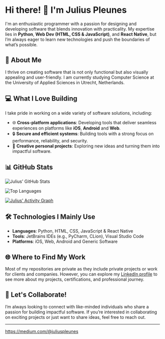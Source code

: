 # Hi there! 👋 I'm Julius Pleunes  

I'm an enthusiastic programmer with a passion for designing and developing software that blends innovation with practicality. My expertise lies in **Python**, **Web Dev (HTML, CSS & JavaScript)**, and **React Native**, but I’m always eager to learn new technologies and push the boundaries of what’s possible.  

## 🌟 About Me  
I thrive on creating software that is not only functional but also visually appealing and user-friendly. I am currently studying Computer Science at the University of Applied Sciences in Utrecht, Netherlands.

## 💻 What I Love Building  
I take pride in working on a wide variety of software solutions, including:  
- 🌐 **Cross-platform applications**: Developing tools that deliver seamless experiences on platforms like **iOS**, **Android** and **Web**.   
- 🔒 **Secure and efficient systems**: Building tools with a strong focus on performance, reliability, and security.    
- 🌟 **Creative personal projects**: Exploring new ideas and turning them into impactful software.  

## 📊 GitHub Stats  

![Julius' GitHub Stats](https://github-readme-stats.vercel.app/api?username=juliuspleunes4&show_icons=true&theme=tokyonight&cache_seconds=60)  

![Top Languages](https://github-readme-stats.vercel.app/api/top-langs/?username=juliuspleunes4&layout=compact&theme=tokyonight&cache_seconds=60)  

[![Julius' Activity Graph](https://github-readme-activity-graph.vercel.app/graph?username=juliuspleunes4&theme=tokyo-night)](https://github.com/juliuspleunes4&cache_seconds=60)


## 🛠️ Technologies I Mainly Use  
- **Languages**: Python, HTML, CSS, JavaScript & React Native 
- **Tools**: JetBrains IDEs (e.g., PyCharm, CLion), Visual Studio Code
- **Platforms**: iOS, Web, Android and Generic Software 

## 🌐 Where to Find My Work  
Most of my repositories are private as they include private projects or work for clients and companies. However, you can explore my [LinkedIn profile](https://www.linkedin.com/in/juliuspleunes) to see more about my projects, certifications, and professional journey.  

## 🚀 Let's Collaborate!  
I’m always looking to connect with like-minded individuals who share a passion for building impactful software. If you’re interested in collaborating on exciting projects or just want to share ideas, feel free to reach out.  

---
https://medium.com/@juliuspleunes

